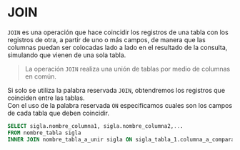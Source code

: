 # JOIN

`JOIN` es una operación que hace coincidir los registros de una
tabla con los registros de otra, a partir de uno o más campos, de
manera que las columnas puedan ser colocadas lado a lado en el
resultado de la consulta, simulando que vienen de una sola tabla.

>La operación `JOIN` realiza una unión de tablas por medio de
columnas en común.

Si solo se utiliza la palabra reservada `JOIN`, obtendremos los
registros que coinciden entre las tablas.   
Con el uso de la palabra
reservada `ON` especificamos cuales son los campos de cada
tabla que deben coincidir.
```sql
SELECT sigla.nombre_columna1, sigla.nombre_columna2,...
FROM nombre_tabla sigla
INNER JOIN nombre_tabla_a_unir sigla ON sigla_tabla_1.columna_a_comparar = sigla_tabla_a_unir.columna_a_comparar;
```
